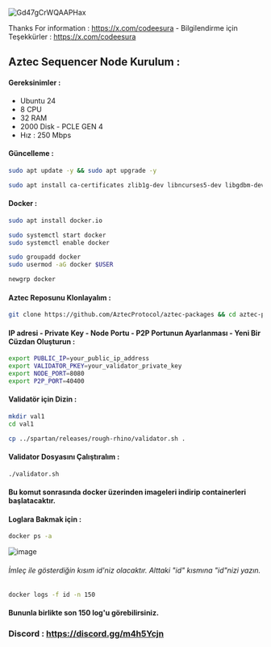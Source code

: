 ![Gd47gCrWQAAPHax](https://github.com/user-attachments/assets/749896b6-e519-4a5a-924a-153f74bb0ea7)

Thanks For information  : https://x.com/codeesura - Bilgilendirme için Teşekkürler : https://x.com/codeesura

##  Aztec Sequencer Node Kurulum : 

#### Gereksinimler : 
- Ubuntu 24
- 8 CPU
- 32 RAM 
- 2000 Disk - PCLE GEN 4 
- Hız : 250 Mbps 


#### Güncelleme : 

```bash
sudo apt update -y && sudo apt upgrade -y
```

```bash
sudo apt install ca-certificates zlib1g-dev libncurses5-dev libgdbm-dev libnss3-dev tmux iptables curl nvme-cli git wget make jq libleveldb-dev build-essential pkg-config ncdu tar clang bsdmainutils lsb-release libssl-dev libreadline-dev libffi-dev jq gcc screen unzip lz4 -y
```

#### Docker : 

```bash
sudo apt install docker.io
```

```bash
sudo systemctl start docker
sudo systemctl enable docker
```

```bash
sudo groupadd docker
sudo usermod -aG docker $USER
```

```bash
newgrp docker
```

#### Aztec Reposunu Klonlayalım : 

```bash
git clone https://github.com/AztecProtocol/aztec-packages && cd aztec-packages
```

#### IP adresi - Private Key - Node Portu - P2P Portunun Ayarlanması - Yeni Bir Cüzdan Oluşturun : 

```bash
export PUBLIC_IP=your_public_ip_address
export VALIDATOR_PKEY=your_validator_private_key
export NODE_PORT=8080
export P2P_PORT=40400
```

#### Validatör için Dizin : 

```bash
mkdir val1
cd val1
```

```bash
cp ../spartan/releases/rough-rhino/validator.sh .
```

#### Validator Dosyasını Çalıştıralım : 

```bash
./validator.sh
```

#### Bu komut sonrasında docker üzerinden imageleri indirip containerleri başlatacaktır. 

#### Loglara Bakmak için  : 

```bash
docker ps -a 
```

![image](https://github.com/user-attachments/assets/7d65cecc-ae3e-4527-b482-9ddde45cb35d)

###### İmleç ile gösterdiğin kısım id'niz olacaktır. Alttaki "id" kısmına "id"nizi yazın.

```bash
docker logs -f id -n 150 
```

#### Bununla birlikte son 150 log'u görebilirsiniz. 

### Discord : https://discord.gg/m4h5Ycjn


